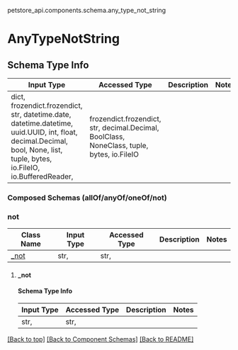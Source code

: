 <a name="top"></a>
petstore_api.components.schema.any_type_not_string
# AnyTypeNotString

## Schema Type Info
Input Type | Accessed Type | Description | Notes
------------ | ------------- | ------------- | -------------
dict, frozendict.frozendict, str, datetime.date, datetime.datetime, uuid.UUID, int, float, decimal.Decimal, bool, None, list, tuple, bytes, io.FileIO, io.BufferedReader,  | frozendict.frozendict, str, decimal.Decimal, BoolClass, NoneClass, tuple, bytes, io.FileIO |  |

### Composed Schemas (allOf/anyOf/oneOf/not)
### not
Class Name | Input Type | Accessed Type | Description | Notes
------------- | ------------- | ------------- | ------------- | -------------
[_not](#_not) | str,  | str,  |  |

1. #### _not
   #### Schema Type Info
   | Input Type | Accessed Type | Description | Notes |
   | ------------ | ------------- | ------------- | ------------- |
   |str,  | str,  |  ||

[[Back to top]](#top) [[Back to Component Schemas]](../../../README.md#Component-Schemas) [[Back to README]](../../../README.md)

